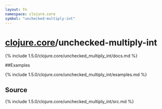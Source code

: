 ```yaml
---
layout: fn
namespace: clojure.core
symbol: "unchecked-multiply-int"
---
```


# [clojure.core](../)/unchecked-multiply-int

{% include 1.5.0/clojure.core/unchecked_multiply_int/docs.md %}

##Examples

{% include 1.5.0/clojure.core/unchecked_multiply_int/examples.md %}
## Source
{% include 1.5.0/clojure.core/unchecked_multiply_int/src.md %}


